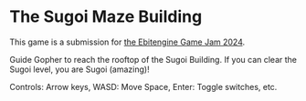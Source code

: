 # The Sugoi Maze Building

This game is a submission for [the Ebitengine Game Jam 2024](https://itch.io/jam/ebitengine-game-jam-2024).

Guide Gopher to reach the rooftop of the Sugoi Building. If you can clear the Sugoi level, you are Sugoi (amazing)!

Controls:
Arrow keys, WASD: Move
Space, Enter: Toggle switches, etc.
